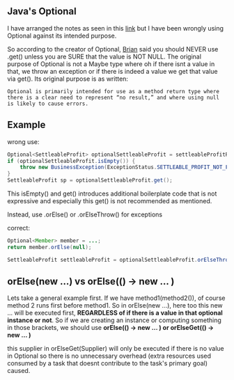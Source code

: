 ## Java's Optional
I have arranged the notes as seen in this [link](https://homoefficio.github.io/2019/10/03/Java-Optional-%EB%B0%94%EB%A5%B4%EA%B2%8C-%EC%93%B0%EA%B8%B0/)
but I have been wrongly using Optional against its intended purpose.

So according to the creator of Optional, [Brian](https://stackoverflow.com/questions/26327957/should-java-8-getters-return-optional-type/26328555#26328555) said you should NEVER use .get() unless you are SURE that the value is NOT NULL. The original purpose of Optional
is not a Maybe type where oh if there isnt a value in that, we throw an exception or if there is indeed a value we get that value via
get(). Its original purpose is as written:

```
Optional is primarily intended for use as a method return type where there is a clear need to represent “no result,” and where using null is likely to cause errors. 
```

## Example 
wrong use:
```java
Optional<SettleableProfit> optionalSettleableProfit = settleableProfitRepository.findByUser(user);
if (optionalSettleableProfit.isEmpty()) {
    throw new BusinessException(ExceptionStatus.SETTLEABLE_PROFIT_NOT_FOUND);
}
SettleableProfit sp = optionalSettleableProfit.get();
```

This isEmpty() and get() introduces additional boilerplate code that is not expressive and especially this get() is not recommended as mentioned.

Instead, use .orElse() or .orElseThrow() for exceptions

correct:
```java
Optional<Member> member = ...;
return member.orElse(null);

SettleableProfit settleableProfit = optionalSettleableProfit.orElseThrow(() -> new BusinessException(ExceptionStatus.SETTLEABLE_PROFIT_NOT_FOUND));
```

## orElse(new ...) vs orElse(() -> new ... )
Lets take a general example first. If we have method1(method2()), of course method 2 runs first before method1. So in orElse(new ...),
here too this new ... will be executed first, **REGARDLESS of if there is a value in that optional instance or not**. So if we are creating
an instance or computing something in those brackets, we should use **orElse(() -> new ... ) or orElseGet(() -> new ... )**

this supplier in orElseGet(Supplier) will only be executed if there is no value in Optional so there is no unnecessary overhead (extra
resources used consumed by a task that doesnt contribute to the task's primary goal) caused.
